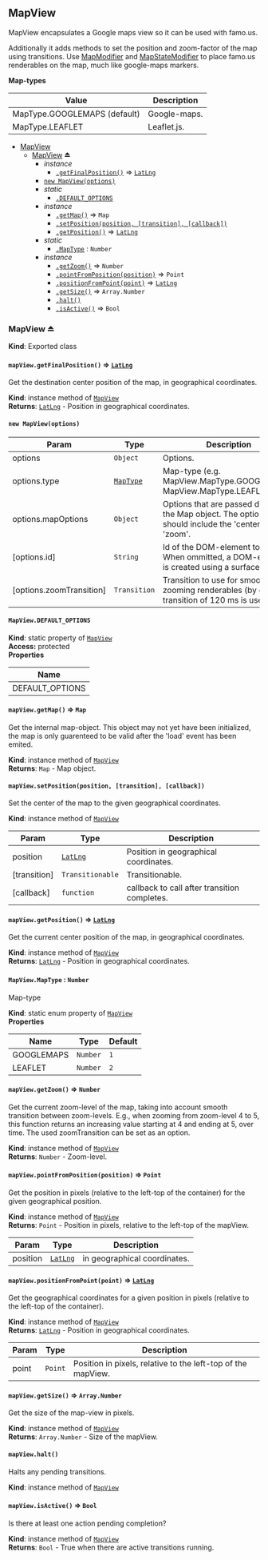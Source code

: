 <a name="module_MapView"></a>
## MapView
MapView encapsulates a Google maps view so it can be used with famo.us.

Additionally it adds methods to set the position and zoom-factor of the map using transitions.
Use [MapModifier](MapModifier) and [MapStateModifier](MapStateModifier) to place famo.us renderables on the map, much like google-maps markers.

**Map-types**

|Value|Description|
|---|---|
|MapType.GOOGLEMAPS (default)|Google-maps.|
|MapType.LEAFLET|Leaflet.js.|


* [MapView](#module_MapView)
  * [MapView](#exp_module_MapView--MapView) ⏏
    * _instance_
      * [`.getFinalPosition()`](#module_MapView--MapView#getFinalPosition) ⇒ <code>[LatLng](https://developers.google.com/maps/documentation/javascript/reference#LatLng)</code>
    * [`new MapView(options)`](#new_module_MapView--MapView_new)
    * _static_
      * [`.DEFAULT_OPTIONS`](#module_MapView--MapView.DEFAULT_OPTIONS)
    * _instance_
      * [`.getMap()`](#module_MapView--MapView#getMap) ⇒ <code>Map</code>
      * [`.setPosition(position, [transition], [callback])`](#module_MapView--MapView#setPosition)
      * [`.getPosition()`](#module_MapView--MapView#getPosition) ⇒ <code>[LatLng](https://developers.google.com/maps/documentation/javascript/reference#LatLng)</code>
    * _static_
      * [`.MapType`](#module_MapView--MapView.MapType) : <code>Number</code>
    * _instance_
      * [`.getZoom()`](#module_MapView--MapView#getZoom) ⇒ <code>Number</code>
      * [`.pointFromPosition(position)`](#module_MapView--MapView#pointFromPosition) ⇒ <code>Point</code>
      * [`.positionFromPoint(point)`](#module_MapView--MapView#positionFromPoint) ⇒ <code>[LatLng](https://developers.google.com/maps/documentation/javascript/reference#LatLng)</code>
      * [`.getSize()`](#module_MapView--MapView#getSize) ⇒ <code>Array.Number</code>
      * [`.halt()`](#module_MapView--MapView#halt)
      * [`.isActive()`](#module_MapView--MapView#isActive) ⇒ <code>Bool</code>

<a name="exp_module_MapView--MapView"></a>
### MapView ⏏
**Kind**: Exported class  
<a name="module_MapView--MapView#getFinalPosition"></a>
#### `mapView.getFinalPosition()` ⇒ <code>[LatLng](https://developers.google.com/maps/documentation/javascript/reference#LatLng)</code>
Get the destination center position of the map, in geographical coordinates.

**Kind**: instance method of <code>[MapView](#exp_module_MapView--MapView)</code>  
**Returns**: <code>[LatLng](https://developers.google.com/maps/documentation/javascript/reference#LatLng)</code> - Position in geographical coordinates.  
<a name="new_module_MapView--MapView_new"></a>
#### `new MapView(options)`

| Param | Type | Description |
| --- | --- | --- |
| options | <code>Object</code> | Options. |
| options.type | <code>[MapType](#module_MapView--MapView.MapType)</code> | Map-type (e.g. MapView.MapType.GOOGLEMAPS, MapView.MapType.LEAFLET). |
| options.mapOptions | <code>Object</code> | Options that are passed directly to the Map object. The options should include the 'center' and 'zoom'. |
| [options.id] | <code>String</code> | Id of the DOM-element to use. When ommitted, a DOM-element is created using a surface. |
| [options.zoomTransition] | <code>Transition</code> | Transition to use for smoothly zooming renderables (by default a transition of 120 ms is used). |

<a name="module_MapView--MapView.DEFAULT_OPTIONS"></a>
#### `MapView.DEFAULT_OPTIONS`
**Kind**: static property of <code>[MapView](#exp_module_MapView--MapView)</code>  
**Access:** protected  
**Properties**

| Name |
| --- |
| DEFAULT_OPTIONS | 

<a name="module_MapView--MapView#getMap"></a>
#### `mapView.getMap()` ⇒ <code>Map</code>
Get the internal map-object. This object may not yet have been initialized, the map is only
guarenteed to be valid after the 'load' event has been emited.

**Kind**: instance method of <code>[MapView](#exp_module_MapView--MapView)</code>  
**Returns**: <code>Map</code> - Map object.  
<a name="module_MapView--MapView#setPosition"></a>
#### `mapView.setPosition(position, [transition], [callback])`
Set the center of the map to the given geographical coordinates.

**Kind**: instance method of <code>[MapView](#exp_module_MapView--MapView)</code>  

| Param | Type | Description |
| --- | --- | --- |
| position | <code>[LatLng](https://developers.google.com/maps/documentation/javascript/reference#LatLng)</code> | Position in geographical coordinates. |
| [transition] | <code>Transitionable</code> | Transitionable. |
| [callback] | <code>function</code> | callback to call after transition completes. |

<a name="module_MapView--MapView#getPosition"></a>
#### `mapView.getPosition()` ⇒ <code>[LatLng](https://developers.google.com/maps/documentation/javascript/reference#LatLng)</code>
Get the current center position of the map, in geographical coordinates.

**Kind**: instance method of <code>[MapView](#exp_module_MapView--MapView)</code>  
**Returns**: <code>[LatLng](https://developers.google.com/maps/documentation/javascript/reference#LatLng)</code> - Position in geographical coordinates.  
<a name="module_MapView--MapView.MapType"></a>
#### `MapView.MapType` : <code>Number</code>
Map-type

**Kind**: static enum property of <code>[MapView](#exp_module_MapView--MapView)</code>  
**Properties**

| Name | Type | Default |
| --- | --- | --- |
| GOOGLEMAPS | <code>Number</code> | <code>1</code> | 
| LEAFLET | <code>Number</code> | <code>2</code> | 

<a name="module_MapView--MapView#getZoom"></a>
#### `mapView.getZoom()` ⇒ <code>Number</code>
Get the current zoom-level of the map, taking into account smooth transition between zoom-levels.
E.g., when zooming from zoom-level 4 to 5, this function returns an increasing value starting at 4 and ending
at 5, over time. The used zoomTransition can be set as an option.

**Kind**: instance method of <code>[MapView](#exp_module_MapView--MapView)</code>  
**Returns**: <code>Number</code> - Zoom-level.  
<a name="module_MapView--MapView#pointFromPosition"></a>
#### `mapView.pointFromPosition(position)` ⇒ <code>Point</code>
Get the position in pixels (relative to the left-top of the container) for the given geographical position.

**Kind**: instance method of <code>[MapView](#exp_module_MapView--MapView)</code>  
**Returns**: <code>Point</code> - Position in pixels, relative to the left-top of the mapView.  

| Param | Type | Description |
| --- | --- | --- |
| position | <code>[LatLng](https://developers.google.com/maps/documentation/javascript/reference#LatLng)</code> | in geographical coordinates. |

<a name="module_MapView--MapView#positionFromPoint"></a>
#### `mapView.positionFromPoint(point)` ⇒ <code>[LatLng](https://developers.google.com/maps/documentation/javascript/reference#LatLng)</code>
Get the geographical coordinates for a given position in pixels (relative to the left-top of the container).

**Kind**: instance method of <code>[MapView](#exp_module_MapView--MapView)</code>  
**Returns**: <code>[LatLng](https://developers.google.com/maps/documentation/javascript/reference#LatLng)</code> - Position in geographical coordinates.  

| Param | Type | Description |
| --- | --- | --- |
| point | <code>Point</code> | Position in pixels, relative to the left-top of the mapView. |

<a name="module_MapView--MapView#getSize"></a>
#### `mapView.getSize()` ⇒ <code>Array.Number</code>
Get the size of the map-view in pixels.

**Kind**: instance method of <code>[MapView](#exp_module_MapView--MapView)</code>  
**Returns**: <code>Array.Number</code> - Size of the mapView.  
<a name="module_MapView--MapView#halt"></a>
#### `mapView.halt()`
Halts any pending transitions.

**Kind**: instance method of <code>[MapView](#exp_module_MapView--MapView)</code>  
<a name="module_MapView--MapView#isActive"></a>
#### `mapView.isActive()` ⇒ <code>Bool</code>
Is there at least one action pending completion?

**Kind**: instance method of <code>[MapView](#exp_module_MapView--MapView)</code>  
**Returns**: <code>Bool</code> - True when there are active transitions running.  
